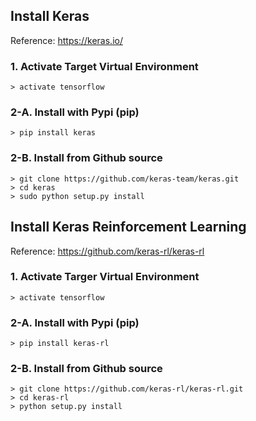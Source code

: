## Install Keras

Reference: https://keras.io/

### 1. Activate Target Virtual Environment
```
> activate tensorflow
```

### 2-A. Install with Pypi (pip)
```
> pip install keras
```

### 2-B. Install from Github source
```
> git clone https://github.com/keras-team/keras.git
> cd keras
> sudo python setup.py install
```

## Install Keras Reinforcement Learning

Reference: https://github.com/keras-rl/keras-rl

### 1. Activate Targer Virtual Environment
```
> activate tensorflow
```

### 2-A. Install with Pypi (pip)
```
> pip install keras-rl
```

### 2-B. Install from Github source
```
> git clone https://github.com/keras-rl/keras-rl.git
> cd keras-rl
> python setup.py install
```
